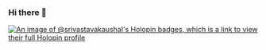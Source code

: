 ### Hi there 👋

<!--
**Srivastava-Kaushal/Srivastava-Kaushal** is a ✨ _special_ ✨ repository because its `README.md` (this file) appears on your GitHub profile.

Here are some ideas to get you started:

- 🔭 I’m currently working on ...
- 🌱 I’m currently learning ...
- 👯 I’m looking to collaborate on ...
- 🤔 I’m looking for help with ...
- 💬 Ask me about ...
- 📫 How to reach me: ...
- 😄 Pronouns: ...
- ⚡ Fun fact: ...
-->
[![An image of @srivastavakaushal's Holopin badges, which is a link to view their full Holopin profile](https://holopin.me/srivastavakaushal)](https://holopin.io/@srivastavakaushal)
